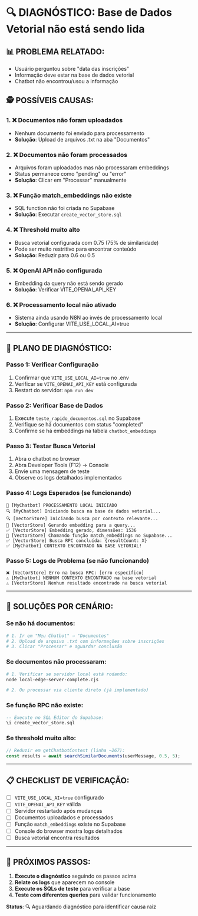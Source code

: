 ﻿# 🔍 **DIAGNÓSTICO: Base de Dados Vetorial não está sendo lida**

## 📊 **PROBLEMA RELATADO:**

- Usuário perguntou sobre "data das inscrições"  
- Informação deve estar na base de dados vetorial
- Chatbot não encontrou/usou a informação

## 🕵️ **POSSÍVEIS CAUSAS:**

### **1. ❌ Documentos não foram uploadados**

- Nenhum documento foi enviado para processamento
- **Solução**: Upload de arquivos .txt na aba "Documentos"

### **2. ❌ Documentos não foram processados**

- Arquivos foram uploadados mas não processaram embeddings
- Status permanece como "pending" ou "error"
- **Solução**: Clicar em "Processar" manualmente

### **3. ❌ Função match_embeddings não existe**

- SQL function não foi criada no Supabase
- **Solução**: Executar `create_vector_store.sql`

### **4. ❌ Threshold muito alto**

- Busca vetorial configurada com 0.75 (75% de similaridade)
- Pode ser muito restritivo para encontrar conteúdo
- **Solução**: Reduzir para 0.6 ou 0.5

### **5. ❌ OpenAI API não configurada**

- Embedding da query não está sendo gerado
- **Solução**: Verificar VITE_OPENAI_API_KEY

### **6. ❌ Processamento local não ativado**

- Sistema ainda usando N8N ao invés de processamento local
- **Solução**: Configurar VITE_USE_LOCAL_AI=true

---

## 🧪 **PLANO DE DIAGNÓSTICO:**

### **Passo 1: Verificar Configuração**

1. Confirmar que `VITE_USE_LOCAL_AI=true` no .env
2. Verificar se `VITE_OPENAI_API_KEY` está configurada
3. Restart do servidor: `npm run dev`

### **Passo 2: Verificar Base de Dados**

1. Execute `teste_rapido_documentos.sql` no Supabase
2. Verifique se há documentos com status "completed"
3. Confirme se há embeddings na tabela `chatbot_embeddings`

### **Passo 3: Testar Busca Vetorial**

1. Abra o chatbot no browser
2. Abra Developer Tools (F12) → Console
3. Envie uma mensagem de teste
4. Observe os logs detalhados implementados

### **Passo 4: Logs Esperados (se funcionando)**

```
🤖 [MyChatbot] PROCESSAMENTO LOCAL INICIADO
🔍 [MyChatbot] Iniciando busca na base de dados vetorial...
🔍 [VectorStore] Iniciando busca por contexto relevante...
🔧 [VectorStore] Gerando embedding para a query...
✅ [VectorStore] Embedding gerado, dimensões: 1536
🔧 [VectorStore] Chamando função match_embeddings no Supabase...
✅ [VectorStore] Busca RPC concluída: {resultCount: X}
✅ [MyChatbot] CONTEXTO ENCONTRADO NA BASE VETORIAL!
```

### **Passo 5: Logs de Problema (se não funcionando)**

```
❌ [VectorStore] Erro na busca RPC: [erro específico]
⚠️ [MyChatbot] NENHUM CONTEXTO ENCONTRADO na base vetorial
⚠️ [VectorStore] Nenhum resultado encontrado na busca vetorial
```

---

## 🚀 **SOLUÇÕES POR CENÁRIO:**

### **Se não há documentos:**

```bash
# 1. Ir em "Meu Chatbot" → "Documentos"
# 2. Upload de arquivo .txt com informações sobre inscrições
# 3. Clicar "Processar" e aguardar conclusão
```

### **Se documentos não processaram:**

```bash
# 1. Verificar se servidor local está rodando:
node local-edge-server-complete.cjs

# 2. Ou processar via cliente direto (já implementado)
```

### **Se função RPC não existe:**

```sql
-- Execute no SQL Editor do Supabase:
\i create_vector_store.sql
```

### **Se threshold muito alto:**

```typescript
// Reduzir em getChatbotContext (linha ~267):
const results = await searchSimilarDocuments(userMessage, 0.5, 5);
```

---

## 📋 **CHECKLIST DE VERIFICAÇÃO:**

- [ ] `VITE_USE_LOCAL_AI=true` configurado
- [ ] `VITE_OPENAI_API_KEY` válida
- [ ] Servidor restartado após mudanças
- [ ] Documentos uploadados e processados  
- [ ] Função `match_embeddings` existe no Supabase
- [ ] Console do browser mostra logs detalhados
- [ ] Busca vetorial encontra resultados

---

## 🎯 **PRÓXIMOS PASSOS:**

1. **Execute o diagnóstico** seguindo os passos acima
2. **Relate os logs** que aparecem no console
3. **Execute os SQLs de teste** para verificar a base
4. **Teste com diferentes queries** para validar funcionamento

**Status**: 🔍 Aguardando diagnóstico para identificar causa raiz

